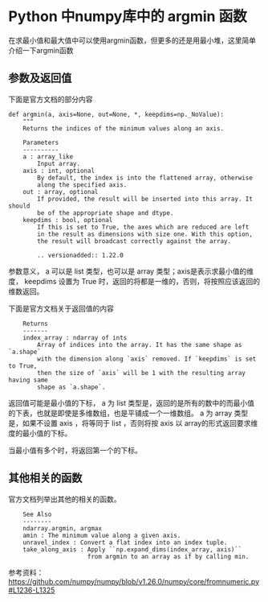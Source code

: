 # Python 中numpy库中的 argmin 函数
在求最小值和最大值中可以使用argmin函数，但更多的还是用最小堆，这里简单介绍一下argmin函数
## 参数及返回值
下面是官方文档的部分内容
```
def argmin(a, axis=None, out=None, *, keepdims=np._NoValue):
    """
    Returns the indices of the minimum values along an axis.

    Parameters
    ----------
    a : array_like
        Input array.
    axis : int, optional
        By default, the index is into the flattened array, otherwise
        along the specified axis.
    out : array, optional
        If provided, the result will be inserted into this array. It should
        be of the appropriate shape and dtype.
    keepdims : bool, optional
        If this is set to True, the axes which are reduced are left
        in the result as dimensions with size one. With this option,
        the result will broadcast correctly against the array.

        .. versionadded:: 1.22.0

```
参数意义， a 可以是 list 类型，也可以是 array 类型；axis是表示求最小值的维度， keepdims 设置为 True 时，返回的将都是一维的，否则，将按照应该返回的维数返回。

下面是官方文档关于返回值的内容
```
    Returns
    -------
    index_array : ndarray of ints
        Array of indices into the array. It has the same shape as `a.shape`
        with the dimension along `axis` removed. If `keepdims` is set to True,
        then the size of `axis` will be 1 with the resulting array having same
        shape as `a.shape`.
```
返回值可能是最小值的下标， a 为 list 类型是，返回的是所有的数中的而最小值的下表，也就是即使是多维数组，也是平铺成一个一维数组。 a 为 array 类型是，如果不设置 axis ，将等同于 list ，否则将按 axis 以 array的形式返回要求维度的最小值的下标。

当最小值有多个时，将返回第一个的下标。
## 其他相关的函数
官方文档列举出其他的相关的函数。
```
    See Also
    --------
    ndarray.argmin, argmax
    amin : The minimum value along a given axis.
    unravel_index : Convert a flat index into an index tuple.
    take_along_axis : Apply ``np.expand_dims(index_array, axis)``
                      from argmin to an array as if by calling min.
```

参考资料：https://github.com/numpy/numpy/blob/v1.26.0/numpy/core/fromnumeric.py#L1236-L1325
